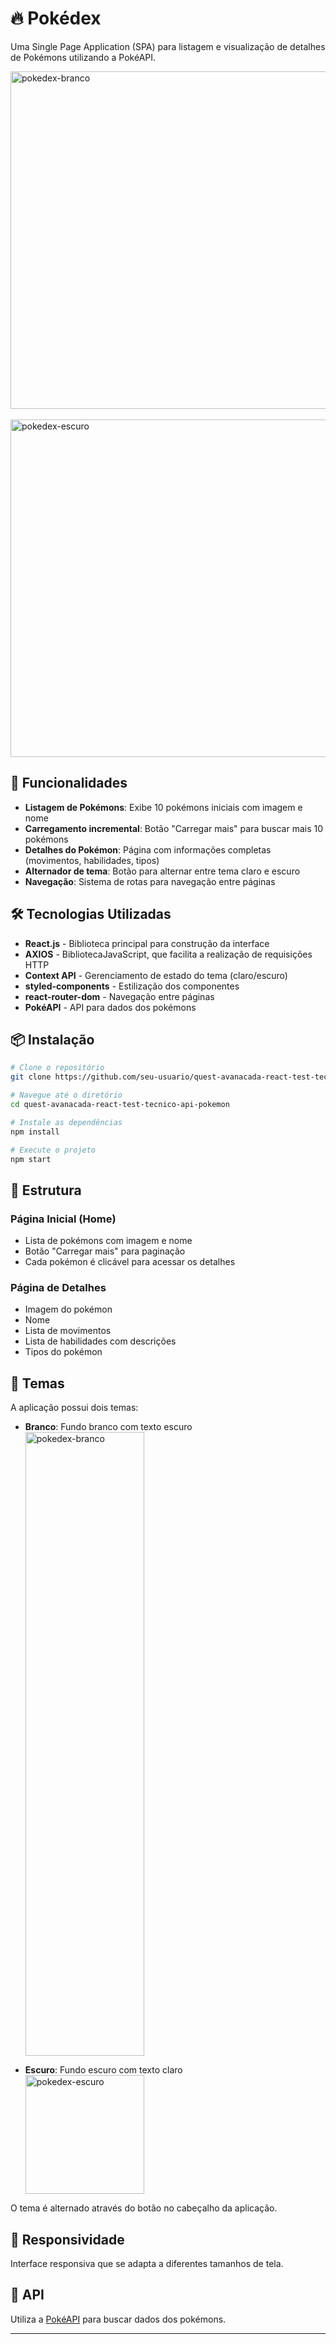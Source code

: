 # 🔥 Pokédex 

Uma Single Page Application (SPA) para listagem e visualização de detalhes de Pokémons utilizando a PokéAPI.

<div align="left">
    <img width="960" height="540" alt="pokedex-branco" src="https://github.com/user-attachments/assets/86bec111-b065-4bd1-9713-3d0a2c534932" />
</div>

<br>

<div align="left">
    <img width="960" height="540" alt="pokedex-escuro" src="https://github.com/user-attachments/assets/2f76a066-b225-4d2c-ab79-0bd5059c026b" />
</div>

## 🚀 Funcionalidades

- **Listagem de Pokémons**: Exibe 10 pokémons iniciais com imagem e nome
- **Carregamento incremental**: Botão "Carregar mais" para buscar mais 10 pokémons
- **Detalhes do Pokémon**: Página com informações completas (movimentos, habilidades, tipos)
- **Alternador de tema**: Botão para alternar entre tema claro e escuro
- **Navegação**: Sistema de rotas para navegação entre páginas

## 🛠️ Tecnologias Utilizadas

- **React.js** - Biblioteca principal para construção da interface
- **AXIOS** - BibliotecaJavaScript, que facilita a realização de requisições HTTP
- **Context API** - Gerenciamento de estado do tema (claro/escuro)
- **styled-components** - Estilização dos componentes
- **react-router-dom** - Navegação entre páginas
- **PokéAPI** - API para dados dos pokémons

## 📦 Instalação

```bash
# Clone o repositório
git clone https://github.com/seu-usuario/quest-avanacada-react-test-tecnico-api-pokemon.git

# Navegue até o diretório
cd quest-avanacada-react-test-tecnico-api-pokemon

# Instale as dependências
npm install

# Execute o projeto
npm start
```

## 🎯 Estrutura

### Página Inicial (Home)
- Lista de pokémons com imagem e nome
- Botão "Carregar mais" para paginação
- Cada pokémon é clicável para acessar os detalhes

### Página de Detalhes
- Imagem do pokémon
- Nome
- Lista de movimentos
- Lista de habilidades com descrições
- Tipos do pokémon

## 🎨 Temas

A aplicação possui dois temas:
- **Branco**: Fundo branco com texto escuro
  <div align="left">
   <img width="190em" height="998" alt="pokedex-branco" src="https://github.com/user-attachments/assets/01a05599-1d8a-40ce-a322-b2a1a0def92b" />
</div>

- **Escuro**: Fundo escuro com texto claro
  <div align="left">
   <img height="190em" alt="pokedex-escuro" src="https://github.com/user-attachments/assets/7bac0918-946f-49f8-bc45-0fccf5f8688d" />
</div>


O tema é alternado através do botão no cabeçalho da aplicação.

## 📱 Responsividade

Interface responsiva que se adapta a diferentes tamanhos de tela.

## 🔗 API

Utiliza a [PokéAPI](https://pokeapi.co/) para buscar dados dos pokémons.

---